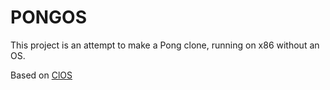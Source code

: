 # PONGOS

This project is an attempt to make a Pong clone, running on x86 without an OS.

Based on [ClOS](https://www.github.com/aadit-n3rdy/clos)
